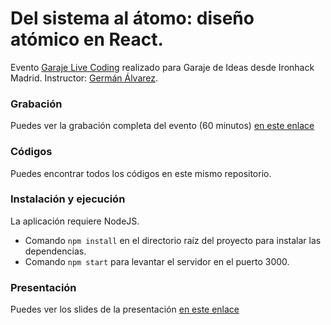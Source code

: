 # Del sistema al átomo: diseño atómico en React.

Evento [Garaje Live Coding](https://livecoding.garajedeideas.com/) realizado para Garaje de Ideas desde Ironhack Madrid. 
Instructor: [Germán Álvarez](https://www.linkedin.com/in/german-alvarez-dev/).

### Grabación

Puedes ver la grabación completa del evento (60 minutos) [en este enlace](https://www.youtube.com/watch?v=JyCa6_XiagQ)

### Códigos

Puedes encontrar todos los códigos en este mismo repositorio.


### Instalación y ejecución

La aplicación requiere NodeJS.

- Comando `npm install` en el directorio raíz del proyecto para instalar las dependencias.
- Comando `npm start` para levantar el servidor en el puerto 3000.


### Presentación

Puedes ver los slides de la presentación [en este enlace](https://docs.google.com/presentation/d/1QQu6bRXGJWvIwA-ovrYMk8VU8VXy0QU2sux6om_DR7I/edit?usp=sharing)

